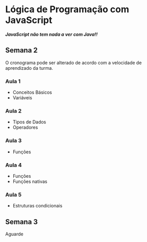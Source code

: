 # Lógica de Programação com JavaScript

***JavaScript não tem nada a ver com Java!!***

## Semana 2

O cronograma pode ser alterado de acordo com a velocidade de aprendizado da turma.

### Aula 1
- Conceitos Básicos
- Variáveis

### Aula 2
- Tipos de Dados
- Operadores

### Aula 3
- Funções

### Aula 4
- Funções
- Funções nativas

### Aula 5
- Estruturas condicionais

## Semana 3

Aguarde